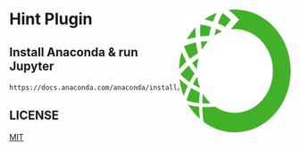 # Hint Plugin <img align="right" width="200" height="220" title="Anaconda" src="https://github.com/pokehsihba/Python/blob/master/img/logo_anaconda.png">

## Install Anaconda & run Jupyter 

```bash
https://docs.anaconda.com/anaconda/install/
```

## LICENSE

[MIT](LICENSE)

[npm]: https://img.shields.io/npm/v/posthtml-hint.svg
[npm-url]: https://npmjs.com/package/posthtml-hint

[deps]: https://david-dm.org/posthtml/posthtml-hint.svg
[deps-url]: https://david-dm.org/posthtml/posthtml-hint

[travis]: http://img.shields.io/travis/posthtml/posthtml-hint.svg
[travis-url]: https://travis-ci.org/posthtml/posthtml-hint

[cover]: https://coveralls.io/repos/github/posthtml/posthtml-hint/badge.svg?branch=master
[cover-url]: https://coveralls.io/github/posthtml/posthtml-hint?branch=master

[style]: https://img.shields.io/badge/code%20style-standard-yellow.svg
[style-url]: http://standardjs.com/

[chat]: https://badges.gitter.im/posthtml/posthtml.svg
[chat-badge]: https://gitter.im/posthtml/posthtml?utm_source=badge&utm_medium=badge&utm_campaign=pr-badge&utm_content=badge"
